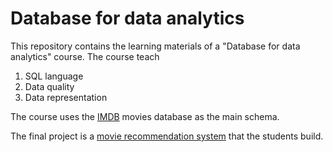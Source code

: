 # Database for data analytics

This repository contains the learning materials of a "Database for data analytics" course.
The course teach  
1. SQL language
2. Data quality
3. Data representation

The course uses the [IMDB](https://github.com/evidencebp/databases-course/tree/main/IMDB) movies database as the main schema.

The final project is a [movie recommendation system](https://github.com/evidencebp/databases-course/tree/main/recommendations_goldstandard) that the students build.
